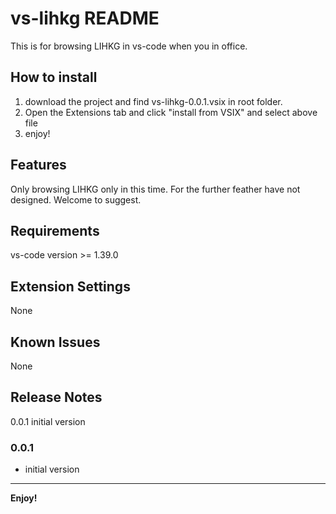 # vs-lihkg README

This is for browsing LIHKG in vs-code when you in office. 

## How to install

1. download the project and find vs-lihkg-0.0.1.vsix in root folder.
2. Open the Extensions tab and click "install from VSIX" and select above file
3. enjoy!

## Features

Only browsing LIHKG only in this time. For the further feather have not designed. Welcome to suggest.

## Requirements

vs-code version >= 1.39.0

## Extension Settings

None

## Known Issues

None

## Release Notes

0.0.1 initial version

### 0.0.1
- initial version

-----------------------------------------------------------------------------------------------------------

**Enjoy!**
